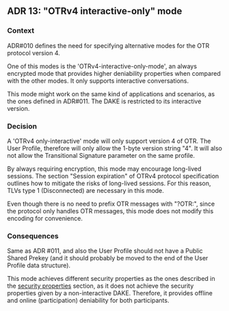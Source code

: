 ## ADR 13: "OTRv4 interactive-only" mode

### Context

ADR#010 defines the need for specifying alternative modes for the OTR protocol
version 4.

One of this modes is the 'OTRv4-interactive-only-mode', an always encrypted mode
that provides higher deniability properties when compared with the other modes.
It only supports interactive conversations.

This mode might work on the same kind of applications and scenarios, as the ones
defined in ADR#011. The DAKE is restricted to its interactive version.

### Decision

A 'OTRv4 only-interactive' mode will only support version 4 of OTR. The User
Profile, therefore will only allow the 1-byte version string "4". It will also
not allow the Transitional Signature parameter on the same profile.

By always requiring encryption, this mode may encourage long-lived sessions.
The section "Session expiration" of OTRv4 protocol specification outlines how to
mitigate the risks of long-lived sessions. For this reason, TLVs type 1
(Disconnected) are necessary in this mode.

Even though there is no need to prefix OTR messages with "?OTR:", since the
protocol only handles OTR messages, this mode does not modify this encoding
for convenience.

### Consequences

Same as ADR #011, and also the User Profile should not have a Public Shared
Prekey (and it should probably be moved to the end of the User Profile data
structure).

This mode achieves different security properties as the ones described in the
[security properties](../otrv4.md#security-properties) section, as it does
not achieve the security properties given by a non-interactive DAKE. Therefore,
it provides offline and online (participation) deniability for both
participants.
